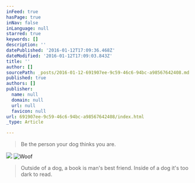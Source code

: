```yaml
---
inFeed: true
hasPage: true
inNav: false
inLanguage: null
starred: true
keywords: []
description: ''
datePublished: '2016-01-12T17:09:36.468Z'
dateModified: '2016-01-12T17:09:03.843Z'
title: ''
author: []
sourcePath: _posts/2016-01-12-691907ee-9c59-46c6-94bc-a98567642408.md
published: true
authors: []
publisher:
  name: null
  domain: null
  url: null
  favicon: null
url: 691907ee-9c59-46c6-94bc-a98567642408/index.html
_type: Article

---
```

> Be the person your dog thinks you are.

![](https://s3-us-west-2.amazonaws.com/the-grid-img/p/e0c614072bb0f03a5cd02779bdf110fffdfa3c88.jpg)
![Woof](https://s3-us-west-2.amazonaws.com/the-grid-img/p/77c492aa0f4f214ff79c704a26c8bd66e23f495d.jpg)

> Outside of a dog, a book is man's best friend. Inside of a dog it's too dark to read.